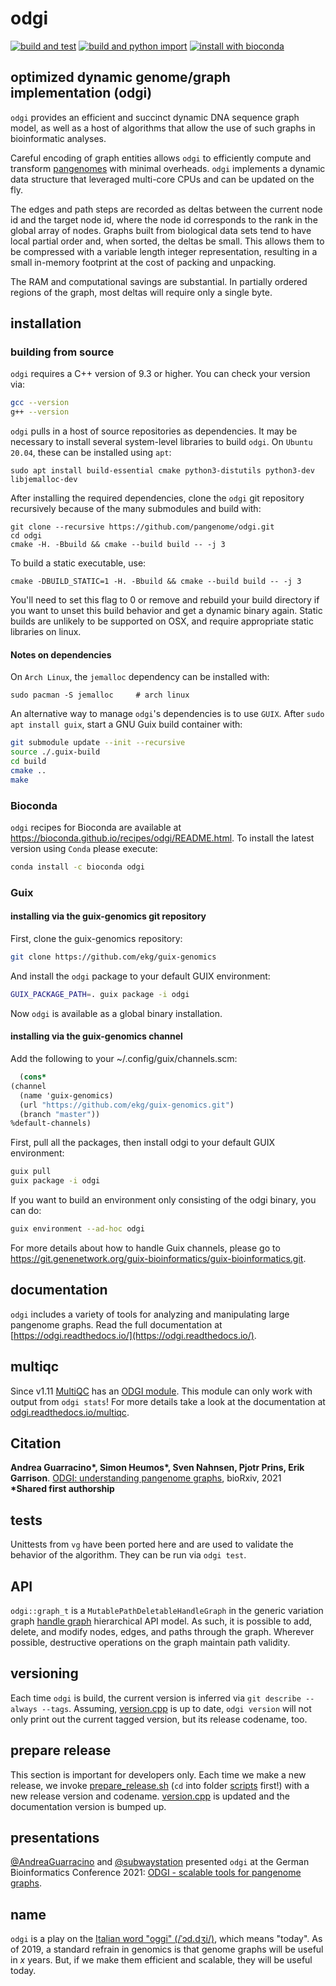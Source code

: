 # odgi

[![build and test](https://github.com/pangenome/odgi/actions/workflows/build_and_test_on_push.yml/badge.svg)](https://github.com/pangenome/odgi/actions/workflows/build_and_test_on_push.yml)
[![build and python import](https://github.com/pangenome/odgi/actions/workflows/build_and_python_import_on_push.yml/badge.svg)](https://github.com/pangenome/odgi/actions/workflows/build_and_python_import_on_push.yml)
[![install with bioconda](https://img.shields.io/badge/install%20with-bioconda-brightgreen.svg?style=flat)](http://bioconda.github.io/recipes/odgi/README.html)

## optimized dynamic genome/graph implementation (odgi)

`odgi` provides an efficient and succinct dynamic DNA sequence graph model, as well as a host of algorithms that allow the use of such graphs in bioinformatic analyses.

Careful encoding of graph entities allows `odgi` to efficiently compute and transform [pangenomes](https://pangenome.github.io/) with minimal overheads.  `odgi` implements a dynamic data structure that leveraged multi-core CPUs and can be updated on the fly.

The edges and path steps are recorded as deltas between the current node id and the target node id, where the node id corresponds to the rank in the global array of nodes.
Graphs built from biological data sets tend to have local partial order and, when sorted, the deltas be small.
This allows them to be compressed with a variable length integer representation, resulting in a small in-memory footprint at the cost of packing and unpacking.

The RAM and computational savings are substantial.  In partially ordered regions of the graph, most deltas will require only a single byte.

## installation

### building from source

`odgi` requires a C++ version of 9.3 or higher. You can check your version via:

``` bash
gcc --version
g++ --version
```

`odgi` pulls in a host of source repositories as dependencies. It may be necessary to install several system-level libraries to build `odgi`. On `Ubuntu 20.04`, these can be installed using `apt`:
```
sudo apt install build-essential cmake python3-distutils python3-dev libjemalloc-dev
```

After installing the required dependencies, clone the `odgi` git repository recursively because of the many submodules
and build with:

```
git clone --recursive https://github.com/pangenome/odgi.git
cd odgi
cmake -H. -Bbuild && cmake --build build -- -j 3
```

To build a static executable, use:

```
cmake -DBUILD_STATIC=1 -H. -Bbuild && cmake --build build -- -j 3
```

You'll need to set this flag to 0 or remove and rebuild your build directory if you want to unset this build behavior and get a dynamic binary again.
Static builds are unlikely to be supported on OSX, and require appropriate static libraries on linux.


#### Notes on dependencies

On `Arch Linux`, the `jemalloc` dependency can be installed with:

```
sudo pacman -S jemalloc     # arch linux
```

An alternative way to manage `odgi`'s dependencies is to use `GUIX`. After `sudo apt install guix`, start a GNU Guix build container with:

```bash
git submodule update --init --recursive
source ./.guix-build
cd build
cmake ..
make
```

### Bioconda

`odgi` recipes for Bioconda are available at https://bioconda.github.io/recipes/odgi/README.html. To install the latest version using `Conda` please execute:

``` bash
conda install -c bioconda odgi
```
### Guix


#### installing via the guix-genomics git repository

First, clone the guix-genomics repository:

``` bash
git clone https://github.com/ekg/guix-genomics
```

And install the `odgi` package to your default GUIX environment:

``` bash
GUIX_PACKAGE_PATH=. guix package -i odgi
```

Now `odgi` is available as a global binary installation.

#### installing via the guix-genomics channel

Add the following to your ~/.config/guix/channels.scm:

``` scm
  (cons*
(channel
  (name 'guix-genomics)
  (url "https://github.com/ekg/guix-genomics.git")
  (branch "master"))
%default-channels)
```

First, pull all the packages, then install odgi to your default GUIX environment:

``` bash
guix pull
guix package -i odgi
```

If you want to build an environment only consisting of the odgi binary, you can do:

``` bash
guix environment --ad-hoc odgi
```

For more details about how to handle Guix channels, please go to https://git.genenetwork.org/guix-bioinformatics/guix-bioinformatics.git.

## documentation

`odgi` includes a variety of tools for analyzing and manipulating large pangenome graphs.
Read the full documentation at [https://odgi.readthedocs.io/](https://odgi.readthedocs.io/).

## multiqc

Since v1.11 [MultiQC](https://multiqc.info/) has an [ODGI module](https://multiqc.info/docs/#odgi). This module can only
work with output from `odgi stats`! For more details take a look at the documentation at [odgi.readthedocs.io/multiqc](https://odgi.readthedocs.io/en/latest/rst/multiqc.html).

## Citation
**Andrea Guarracino\*, Simon Heumos\*, Sven Nahnsen, Pjotr Prins, Erik Garrison**. [ODGI: understanding pangenome graphs](https://www.biorxiv.org/content/10.1101/2021.11.10.467921v1), bioRxiv, 2021\
**\*Shared first authorship**

## tests

Unittests from `vg` have been ported here and are used to validate the behavior of the algorithm.
They can be run via `odgi test`.

## API

`odgi::graph_t` is a `MutablePathDeletableHandleGraph` in the generic variation graph [handle graph](https://github.com/vgteam/libhandlegraph) hierarchical API model.
As such, it is possible to add, delete, and modify nodes, edges, and paths through the graph.
Wherever possible, destructive operations on the graph maintain path validity.

## versioning
Each time `odgi` is build, the current version is inferred via `git describe --always --tags`. Assuming, [version.cpp](./src/version.cpp)
is up to date, `odgi version` will not only print out the current tagged version, but its release codename, too.

## prepare release
This section is important for developers only. Each time we make a new release, we invoke [prepare_release.sh](./scripts/prepare_release.sh) (`cd` into folder [scripts](./scripts) first!)
with a new release version and codename. [version.cpp](./src/version.cpp) is updated and the documentation version is bumped up.

## presentations

[@AndreaGuarracino](https://github.com/andreaguarracino) and [@subwaystation](https://github.com/subwaystation) presented `odgi` at the German Bioinformatics Conference 2021: [ODGI - scalable tools for pangenome graphs](https://docs.google.com/presentation/d/1d52kaiOqeH4db4LyMHn7YNjv-mBKvhY2t2zQMNvzgno/edit#slide=id.p).

## name

`odgi` is a play on the [Italian word "oggi" (/ˈɔd.dʒi/)](https://en.wiktionary.org/wiki/oggi), which means "today".
As of 2019, a standard refrain in genomics is that genome graphs will be useful in _x_ years.
But, if we make them efficient and scalable, they will be useful today.
